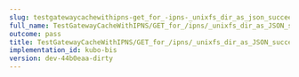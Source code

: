 ```yaml
---
slug: testgatewaycachewithipns-get_for_-ipns-_unixfs_dir_as_json_succeeds
full_name: TestGatewayCacheWithIPNS/GET_for_/ipns/_unixfs_dir_as_JSON_succeeds
outcome: pass
title: TestGatewayCacheWithIPNS/GET_for_/ipns/_unixfs_dir_as_JSON_succeeds
implementation_id: kubo-bis
version: dev-44b0eaa-dirty
---
```


